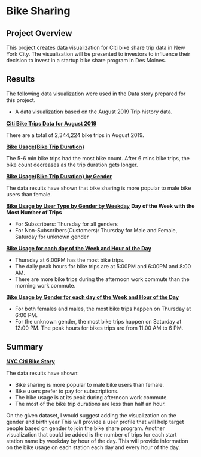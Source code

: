 
# Bike Sharing

## Project Overview

This project creates data visualization for Citi bike share trip data in New York City. The visualization will be presented to investors to influence their decision to invest in a startup bike share program in Des Moines. 
## Results
The following data visualization were used in the Data story prepared for this project. 
- A data visualization based on the August 2019 Trip history data. 
  
 [**Citi Bike Trips Data for August 2019**](https://public.tableau.com/profile/maria.gribbon#!/vizhome/CitiBikeStoryNYC/TotalTrips)
 
 There are a total of 2,344,224 bike trips in August 2019.
 

 [**Bike Usage(Bike Trip Duration)**](https://public.tableau.com/profile/maria.gribbon#!/vizhome/CitiBikeStoryNYC/CheckoutTimesforUsers)
 
 The 5-6 min bike trips had the most bike count. After 6 mins bike trips, the bike count decreases as the trip duration gets longer.

[**Bike Usage(Bike Trip Duration) by Gender**](https://public.tableau.com/profile/maria.gribbon#!/vizhome/CitiBikeStoryNYC/CheckoutTimesbyGender)

The data results have shown that bike sharing is more popular to male bike users than female.

[**Bike Usage by User Type by Gender by Weekday**](https://public.tableau.com/profile/maria.gribbon#!/vizhome/CitiBikeStoryNYC/NumberofBikeTripsbyGenderbyeachHouroftheDay)
**Day of the Week with the Most Number of Trips** 

- For Subscribers: Thursday for all genders
- For Non-Subscribers(Customers): Thursday for Male and Female, Saturday for unknown gender


[**Bike Usage for each day of the Week and Hour of the Day**](https://public.tableau.com/profile/maria.gribbon#!/vizhome/CitiBikeStoryNYC/TripsbyWeekdayforEachHour)

- Thursday at 6:00PM has the most bike trips. 
- The daily peak hours for bike trips are at 5:00PM and 6:00PM and 8:00 AM. 
- There are more bike trips during the afternoon work commute than the morning work commute.  

[**Bike Usage by Gender for each day of the Week and Hour of the Day**](https://public.tableau.com/profile/maria.gribbon#!/vizhome/CitiBikeStoryNYC/NumberofBikeTripsbyGenderbyeachHouroftheDay)

- For both females and males, the most bike trips happen on Thursday at 6:00 PM. 
- For the unknown gender, the most bike trips happen on Saturday at 12:00 PM. The peak hours for bikes trips are from 11:00 AM to 6 PM. 


## Summary
[**NYC Citi Bike Story**](https://public.tableau.com/profile/maria.gribbon#!/vizhome/CitiBikeStoryNYC/BikeSharingProposal?publish=yes)
   
   The data results have shown:
   - Bike sharing is more popular to male bike users than female. 
   - Bike users prefer to pay for subscriptions. 
   - The bike usage is at its peak during afternoon work commute. 
   - The most of the bike trip durations are less than half an hour. 
   
On the given dataset, I would suggest adding the visualization on the gender and birth year This will provide a user profile that will help target people based on gender to join the bike share program. Another visualization that could be added is the number of trips for each start station name by weekday by hour of the day. This will provide information on the bike usage on each station each day and every hour of the day.      

